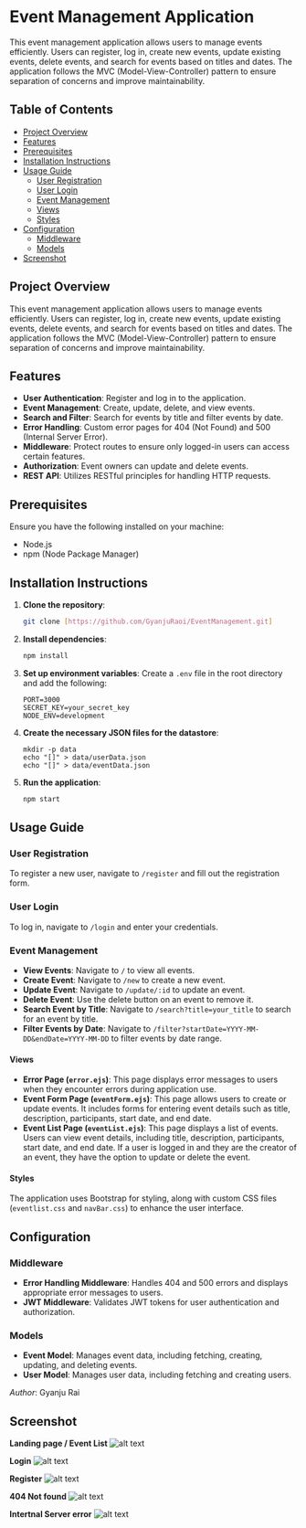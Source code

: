 # Event Management Application

This event management application allows users to manage events efficiently. Users can register, log in, create new events, update existing events, delete events, and search for events based on titles and dates. The application follows the MVC (Model-View-Controller) pattern to ensure separation of concerns and improve maintainability.

## Table of Contents

- [Project Overview](#project-overview)
- [Features](#features)
- [Prerequisites](#prerequisites)
- [Installation Instructions](#installation-instructions)
- [Usage Guide](#usage-guide)
  - [User Registration](#user-registration)
  - [User Login](#user-login)
  - [Event Management](#event-management)
  - [Views](#views)
  - [Styles](#styles)
- [Configuration](#configuration)
  - [Middleware](#middleware)
  - [Models](#models)
- [Screenshot](#screenshot)


## Project Overview

This event management application allows users to manage events efficiently. Users can register, log in, create new events, update existing events, delete events, and search for events based on titles and dates. The application follows the MVC (Model-View-Controller) pattern to ensure separation of concerns and improve maintainability.

## Features

- **User Authentication**: Register and log in to the application.
- **Event Management**: Create, update, delete, and view events.
- **Search and Filter**: Search for events by title and filter events by date.
- **Error Handling**: Custom error pages for 404 (Not Found) and 500 (Internal Server Error).
- **Middleware**: Protect routes to ensure only logged-in users can access certain features.
- **Authorization**: Event owners can update and delete events.
- **REST API**: Utilizes RESTful principles for handling HTTP requests.

## Prerequisites

Ensure you have the following installed on your machine:

- Node.js
- npm (Node Package Manager)

## Installation Instructions

1. **Clone the repository**:
    ```bash
    git clone [https://github.com/GyanjuRaoi/EventManagement.git]
    ```

2. **Install dependencies**:
    ```bash
    npm install
    ```

3. **Set up environment variables**:
    Create a `.env` file in the root directory and add the following:
    ```
    PORT=3000
    SECRET_KEY=your_secret_key
    NODE_ENV=development
    ```

4. **Create the necessary JSON files for the datastore**:
    ```
    mkdir -p data
    echo "[]" > data/userData.json
    echo "[]" > data/eventData.json
    ```

5. **Run the application**:
    ```bash
    npm start
    ```

## Usage Guide

### User Registration

To register a new user, navigate to `/register` and fill out the registration form.

### User Login

To log in, navigate to `/login` and enter your credentials.

### Event Management

- **View Events**: Navigate to `/` to view all events.
- **Create Event**: Navigate to `/new` to create a new event.
- **Update Event**: Navigate to `/update/:id` to update an event.
- **Delete Event**: Use the delete button on an event to remove it.
- **Search Event by Title**: Navigate to `/search?title=your_title` to search for an event by title.
- **Filter Events by Date**: Navigate to `/filter?startDate=YYYY-MM-DD&endDate=YYYY-MM-DD` to filter events by date range.

#### Views

- **Error Page (`error.ejs`)**: This page displays error messages to users when they encounter errors during application use.
- **Event Form Page (`eventForm.ejs`)**: This page allows users to create or update events. It includes forms for entering event details such as title, description, participants, start date, and end date.
- **Event List Page (`eventList.ejs`)**: This page displays a list of events. Users can view event details, including title, description, participants, start date, and end date. If a user is logged in and they are the creator of an event, they have the option to update or delete the event.

#### Styles

The application uses Bootstrap for styling, along with custom CSS files (`eventlist.css` and `navBar.css`) to enhance the user interface.

## Configuration

### Middleware

- **Error Handling Middleware**: Handles 404 and 500 errors and displays appropriate error messages to users.
- **JWT Middleware**: Validates JWT tokens for user authentication and authorization.

### Models

- **Event Model**: Manages event data, including fetching, creating, updating, and deleting events.
- **User Model**: Manages user data, including fetching and creating users.

*Author*: Gyanju Rai

## Screenshot

**Landing page / Event List**
![alt text](image-5.png)

**Login** 
![alt text](image-1.png)

**Register**
![alt text](image-2.png)

**404 Not found**
![alt text](image-3.png)

**Intertnal Server error**
![alt text](image-4.png)
